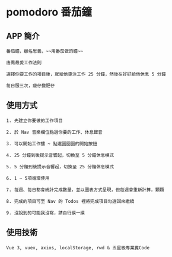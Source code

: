 # pomodoro 番茄鐘

## APP 簡介
```
番茄鐘，顧名思義，~~用番茄做的鐘~~

唐鳳最愛工作法則

選擇你要工作的項目後，就給他專注工作 25 分鐘，然後在好好給他休息 5 分鐘

每日服三次，瘦仔變肥仔

```

## 使用方式
```
1. 先建立你要做的工作項目

2. 於 Nav 音樂欄位點選你要的工作、休息聲音

3. 可以開始工作摟 ~ 點選圓圈圈的開始按鈕

4. 25 分鐘到後提示音響起，切換至 5 分鐘休息模式

5. 5 分鐘到後提示音響起，切換至 25 分鐘休息模式

6. 1 ~ 5項循環使用

7. 每週、每日都會統計完成數量，並以圖表方式呈現，但每週會重新計算，顆顆

8. 完成的項目可至 Nav 的 Todos 裡將完成項目勾選回來繼續

9. 沒說到的可能我沒寫，請自行摸一摸

```

## 使用技術
```
Vue 3, vuex, axios, localStorage, rwd & 五星級專業糞Code 
```